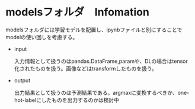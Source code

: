 # modelsフォルダ　Infomation

modelsフォルダには学習モデルを配置し、ipynbファイルと別にすることでmodelの使い回しを考慮する。

- input

    入力情報として扱うのはpandas.DataFrame,paramや、DLの場合はtensor化されたものを扱う。画像などはtransformしたものを扱う。

- output
  
    出力結果として扱うのは予測結果である。argmaxに変換するべきか、one-hot-labelにしたものを出力するのかは検討中
